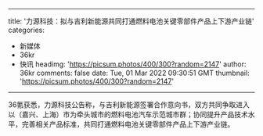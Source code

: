 
---
title: '力源科技：拟与吉利新能源共同打通燃料电池关键零部件产品上下游产业链'
categories: 
 - 新媒体
 - 36kr
 - 快讯
headimg: 'https://picsum.photos/400/300?random=2147'
author: 36kr
comments: false
date: Tue, 01 Mar 2022 09:30:51 GMT
thumbnail: 'https://picsum.photos/400/300?random=2147'
---

<div>   
36氪获悉，力源科技公告称，与吉利新能源签署合作意向书，双方共同争取进入以（嘉兴、上海）市为牵头城市的燃料电池汽车示范城市群；协同提升产品技术水平，完善相关产品标准，共同打通燃料电池关键零部件产品上下游产业链。  
</div>
            